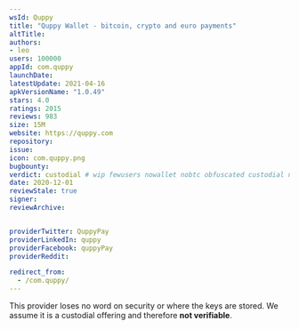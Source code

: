 ```yaml
---
wsId: Quppy
title: "Quppy Wallet - bitcoin, crypto and euro payments"
altTitle: 
authors:
- leo
users: 100000
appId: com.quppy
launchDate: 
latestUpdate: 2021-04-16
apkVersionName: "1.0.49"
stars: 4.0
ratings: 2015
reviews: 983
size: 15M
website: https://quppy.com
repository: 
issue: 
icon: com.quppy.png
bugbounty: 
verdict: custodial # wip fewusers nowallet nobtc obfuscated custodial nosource nonverifiable reproducible bounty defunct
date: 2020-12-01
reviewStale: true
signer: 
reviewArchive:


providerTwitter: QuppyPay
providerLinkedIn: quppy
providerFacebook: quppyPay
providerReddit: 

redirect_from:
  - /com.quppy/
---
```



This provider loses no word on security or where the keys are stored. We assume
it is a custodial offering and therefore **not verifiable**.
